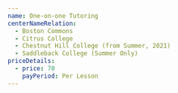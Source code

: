 ```yaml
---
name: One-on-one Tutoring
centerNameRelation:
  - Boston Commons
  - Citrus College
  - Chestnut Hill College (from Summer, 2021)
  - Saddleback College (Summer Only)
priceDetails:
  - price: 70
    payPeriod: Per Lesson
---
```

